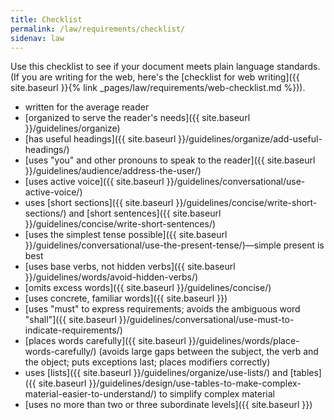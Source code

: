 ```yaml
---
title: Checklist
permalink: /law/requirements/checklist/
sidenav: law
---
```


Use this checklist to see if your document meets plain language standards. (If you are writing for the web, here's the [checklist for web writing]({{ site.baseurl }}{% link _pages/law/requirements/web-checklist.md %})).

- written for the average reader
- [organized to serve the reader's needs]({{ site.baseurl }}/guidelines/organize)
- [has useful headings]({{ site.baseurl }}/guidelines/organize/add-useful-headings/)
- [uses "you" and other pronouns to speak to the reader]({{ site.baseurl }}/guidelines/audience/address-the-user/)
- [uses active voice]({{ site.baseurl }}/guidelines/conversational/use-active-voice/)
- uses [short sections]({{ site.baseurl }}/guidelines/concise/write-short-sections/) and [short sentences]({{ site.baseurl }}/guidelines/concise/write-short-sentences/)
- [uses the simplest tense possible]({{ site.baseurl }}/guidelines/conversational/use-the-present-tense/)—simple present is best
- [uses base verbs, not hidden verbs]({{ site.baseurl }}/guidelines/words/avoid-hidden-verbs/)
- [omits excess words]({{ site.baseurl }}/guidelines/concise/)
- [uses concrete, familiar words]({{ site.baseurl }})
- [uses "must" to express requirements; avoids the ambiguous word "shall"]({{ site.baseurl }}/guidelines/conversational/use-must-to-indicate-requirements/)
- [places words carefully]({{ site.baseurl }}/guidelines/words/place-words-carefully/) (avoids large gaps between the subject, the verb and the object; puts exceptions last; places modifiers correctly)
- uses [lists]({{ site.baseurl }}/guidelines/organize/use-lists/) and [tables]({{ site.baseurl }}/guidelines/design/use-tables-to-make-complex-material-easier-to-understand/) to simplify complex material
- [uses no more than two or three subordinate levels]({{ site.baseurl }})
